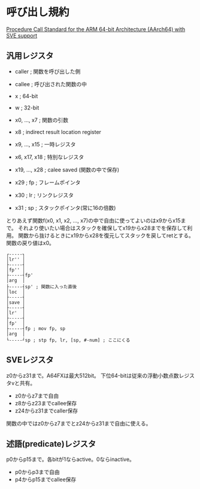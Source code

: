 # 呼び出し規約

[Procedure Call Standard for the ARM 64-bit Architecture (AArch64) with SVE support](https://developer.arm.com/documentation/100986/latest)

## 汎用レジスタ

- caller ; 関数を呼び出した側
- callee ; 呼び出された関数の中

- x ; 64-bit
- w ; 32-bit

- x0, ..., x7 ; 関数の引数
- x8 ; indirect result location register
- x9, ..., x15 ; 一時レジスタ
- x6, x17, x18 ; 特別なレジスタ
- x19, ..., x28 ; calee saved (関数の中で保存)
- x29 ; fp ; フレームポインタ
- x30 ; lr ; リンクレジスタ
- x31 ; sp ; スタックポインタ(常に16の倍数)

とりあえず関数f(x0, x1, x2, ..., x7)の中で自由に使ってよいのはx9からx15まで。
それより使いたい場合はスタックを確保してx19からx28までを保存して利用。
関数から抜けるときにx19からx28を復元してスタックを戻してretとする。
関数の戻り値はx0。

```
┌-----┐
│lr'' │
├-----┤
│fp'' │
├-----┤fp'
│arg  │
├-----┤sp' ; 関数に入った直後
│loc  │
├-----┤
│save │
├-----┤
│lr'  │
├-----┤
│fp'  │
├-----┤fp ; mov fp, sp
│arg  │
└-----┘sp ; stp fp, lr, [sp, #-num] ; ここにくる
```

## SVEレジスタ
z0からz31まで。A64FXは最大512bit。
下位64-bitは従来の浮動小数点数レジスタvと共有。

- z0からz7まで自由
- z8からz23までcallee保存
- z24からz31までcaller保存

関数の中ではz0からz7までとz24からz31まで自由に使える。

## 述語(predicate)レジスタ
p0からp15まで。各bitが1ならactive。0ならinactive。

- p0からp3まで自由
- p4からp15までcallee保存
